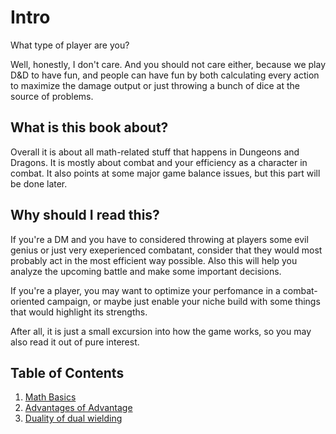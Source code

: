 # Intro

<insert pic here>

What type of player are you?
    
Well, honestly, I don't care. And you should not care either, because we play D&D to have fun, and people can have fun by both calculating every action to maximize the damage output or just throwing a bunch of dice at the source of problems.

## What is this book about?

Overall it is about all math-related stuff that happens in Dungeons and Dragons. It is mostly about combat and your efficiency as a character in combat. It also points at some major game balance issues, but this part will be done later.

## Why should I read this?

If you're a DM and you have to considered throwing at players some evil genius or just very exeperienced combatant, consider that they would most probably act in the most efficient way possible. Also this will help you analyze the upcoming battle and make some important decisions.
    
If you're a player, you may want to optimize your perfomance in a combat-oriented campaign, or maybe just enable your niche build with some things that would highlight its strengths.
    
After all, it is just a small excursion into how the game works, so you may also read it out of pure interest.

## Table of Contents
1) [Math Basics](math.ipynb)
2) [Advantages of Advantage](advantage.ipynb)
3) [Duality of dual wielding](dual.ipynb)
